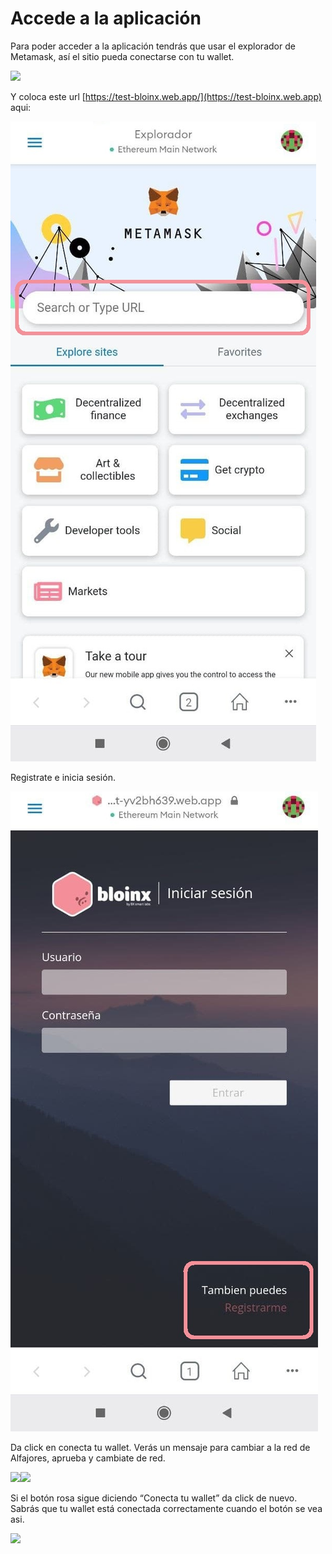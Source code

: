 # Accede a la aplicación

Para poder acceder a la aplicación tendrás que usar el explorador de Metamask, así el sitio pueda conectarse con tu wallet.

![](../.gitbook/assets/2-app\_1.jpg)

Y coloca este url [https://test-bloinx.web.app/](https://test-bloinx.web.app) aqui:

![](../.gitbook/assets/2-app-2.jpg)

Registrate e inicia sesión.

![](../.gitbook/assets/2-app-3.jpg)

Da click en conecta tu wallet. Verás un mensaje para cambiar a la red de Alfajores, aprueba y cambiate de red.

![](https://lh5.googleusercontent.com/xFc1dsIogWBtDyw1Gy36ico7\_nVP4LXNHfNr5ugNGH2JnF8tQwWZvXQrCYyuQGCslnadW8At4bfIkTRQQmtnRs-Oqd14TQIPwxo06k8X4\_APcR-QePAjcW5aKNMj4D4zCoaMiae-)![](https://lh5.googleusercontent.com/lgrQ7LWr4CwzXs5hIbJuhmmZJsfaJlgjE6RZ-Na\_WfCpd\_KyJfCYRpIHUjMp5rKNyY0JYFRcmxrvo4Ov8YZ4ZgJTO4eybaWxbyXvUulmnFxwbjLtwEYyEvaYJTM38wp7Rf7Uc9tR)

Si el botón rosa sigue diciendo “Conecta tu wallet” da click de nuevo. Sabrás que tu wallet está conectada correctamente cuando el botón se vea asi.

![](https://lh6.googleusercontent.com/eeSEuxJWkIsdaUWPlVgPvfVyKIDkuMpsM\_C-Fk9a9KClV3l4JjX5aoOAYyj60oMeYtY2dqmFPjKgiQQb8UcmF4E06aYMGa0DcSIIMMTMnUJieK40whfznStC-aeR5PnL0fXQ-fWQ)
